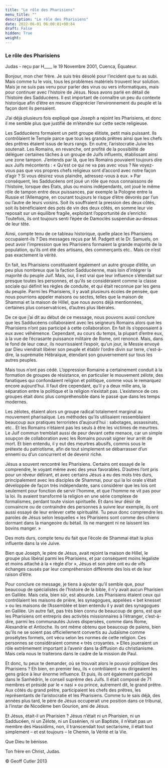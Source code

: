 ```yaml
---
title: "Le rôle des Pharisiens"
menu_title: ""
description: "Le rôle des Pharisiens"
date: 2022-06-01 06:00:01+00:84
draft: False
hidden: True
weight:
---
```

### Le rôle des Pharisiens

Judas - reçu par H____ le 19 Novembre 2001, Cuenca, Équateur.

Bonjour, mon cher frère. Je suis très désolé pour l’incident que tu as subi. Mais comme tu le vois, tous les problèmes matériels trouvent leur solution. Mais je ne suis pas venu pour parler des virus ou vers informatiques, mais pour continuer avec l’histoire de Jésus. Nous avons parlé en détail de l’histoire des Sadducéens. Il est important de connaître un peu du contexte historique afin d’être en mesure d’apprécier l’environnement du peuple et la façon dont ils pensaient.

J’ai déjà plusieurs fois expliqué que Joseph a rejoint les Pharisiens, et donc il me semble plus que justifié de m’étendre sur cette secte religieuse.

Les Sadducéens formaient un petit groupe élitiste, petit mais puissant. Ils contrôlaient le Temple parce que tous les grands prêtres ainsi que les chefs des prêtres étaient issus de leurs rangs. En outre, l’aristocratie Juive les soutenait. Les Romains, en revanche, ont profité de la possibilité de déléguer certaines tâches à un groupe de Juifs influents, établissant ainsi une zone tampon. J’entends par là, que les Romains pouvaient toujours dire aux Juifs mécontents : « Qu’est ce qui ne va pas avec vous ? Ne voyez-vous pas que vos propres chefs religieux sont d’accord avec notre façon d’agir ? Si vous désirez vous plaindre, adressez-vous à eux. » Par conséquent, les Sadducéens ont joué un rôle que nous connaissons de l’histoire, lorsque des États, plus ou moins indépendants, ont joué le même rôle de tampon entre deux puissances, par exemple la Pologne entre la Russie et l’Allemagne, en courant toujours le risque d’être dévorés par l’un ou l’autre de leurs voisins.  Soit ils souffraient la pression des deux côtés, soit ils bénéficiaient des pots de vin des deux côtés, en somme  leur vie reposait  sur un équilibre fragile, exploitant l’opportunité de s’enrichir. Toutefois, ils ont toujours senti l’épée de Damoclès suspendue au-dessus de leur tête.

Ainsi, compte tenu de ce tableau historique, quelle place les Pharisiens occupaient-ils ? Des messages reçus par M. Padgett et le Dr. Samuels, on peut avoir l’impression que les Pharisiens formaient la grande majorité de la population, qu’ils ont été des artisans, des commerçants etc.. Mais ce n’est pas exactement la vérité.

En fait, les Pharisiens constituaient également un autre groupe d’élite, un peu plus nombreux que la faction Sadducéenne, mais loin d’intégrer la majorité du peuple Juif. Mais, oui, il est vrai que leur influence s’étendait sur presque toutes les personnes, et qu’ils se considéraient comme la classe sociale qui définit les règles de conduite, et qui était reconnue par les gens du peuple. Parmi les Pharisiens, il y avait plusieurs écoles de pensée, que nous pourrions appeler maisons ou sectes, telles que la maison de Shammai et la maison de Hillel, que nous avons déjà mentionnées, certaines plus conservatrices, d’autres plus libérales.

De ce que j’ai dit au début de ce message, nous pouvons aussi conclure que les Sadducéens  collaboraient avec les seigneurs Romains alors que les Pharisiens n’ont pas participé à cette collaboration. En fait ils s’opposaient à eux avec véhémence. Cependant, au cours du temps, la plupart d’entre eux, à la vue de l’écrasante puissance militaire de Rome, ont renoncé. Mais, dans le fond de leur cœur, ils nourrissaient l’espoir, qu’un jour, le Messie envoyé par Dieu viendrait libérer son peuple et établir l’ordre divin sur terre, c’est-à-dire, la suprématie Hébraïque, étendant son gouvernement sur tous les autres peuples.

Mais tous n’ont pas cédé. L’oppression Romaine a certainement conduit à la formation de groupes de résistance, en particulier le mouvement zélote, des fanatiques qui confondaient religion et politique, comme vous le remarquez encore aujourd’hui. Il faut dire cependant, qu’il y a deux mille ans, la séparation entre la politique et la religion n’existait pas. L’existence de ces groupes était donc plus compréhensible dans le passé que dans les temps modernes.

Les zélotes, étaient alors  un groupe radical totalement marginal au mouvement pharisaïque. Les méthodes qu’ils utilisaient ressemblaient beaucoup aux pratiques terroristes d’aujourd’hui : sabotages, assassinats, etc.. Et les Romains n’étaient pas les seuls à être les victimes de meurtres. Le Juif commun tremblait aussi de peur devant cette menace, car un simple soupçon de collaboration avec les Romains pouvait signer leur arrêt de mort. Et bien entendu, il y eut des meurtres abusifs, commis sous le prétexte du patriotisme, afin de tout simplement se débarrasser d’un ennemi ou d’un concurrent et de devenir riche.

Jésus a souvent rencontré les Pharisiens. Certains ont essayé de le comprendre, le voyant même avec des yeux favorables. D’autres l’ont pris pour un rêveur délirant, et avec certains Jésus a eu des mots très durs, principalement avec les disciples de Shammai, pour qui la loi orale s’était développée de façon très indépendante, sans considérer que les lois ont seulement pour fonction de servir l’homme, et que l’homme ne vit pas pour la loi. Ils avaient transformé la religion en une série complexe de formalismes, perdant toute vision spirituelle. Et dans leur désir de convaincre ou de contraindre des personnes à suivre leur exemple, ils ont aussi essayé de leur enlever cette spiritualité. Tu peux donc comprendre les paroles de Jésus selon lesquelles « les Pharisiens sont comme des chiens dormant dans la mangeoire du bétail. Ils ne mangent ni ne laissent les bovins manger. »

Des mots durs, compte tenu du fait que l’école de Shammai était la plus influente dans la vie Juive.

Bien que Joseph, le père de Jésus, avait rejoint la maison de Hillel, le groupe plus libéral parmi les Pharisiens, et par conséquent moins légaliste et moins attaché à  la « règle d’or », Jésus et son père ont eu de vifs échanges causés par leur compréhension différente des lois et de leur raison d’être.

Pour conclure ce message, je tiens à ajouter qu’il semble que, pour beaucoup de spécialistes de l’histoire de la bible, il n’y avait aucun Pharisien en Galilée. Mais cela, bien sûr, est absurde. Les Pharisiens étaient ceux qui contrôlaient les maisons de prière, les synagogues, appelées « bet knesset » ou les maisons de l’Assemblée et bien entendu il y avait des synagogues en Galilée. Un autre fait, pas très bien connu de beaucoup de gens, est que les Pharisiens ont entrepris des activités missionnaires à l’étranger, c’est-à-dire, parmi les communautés Juives dispersées, comme dans Rome, Alexandrie et Antioche. Ils ont même obtenu que beaucoup de païens, bien qu’ils ne se soient pas officiellement convertis au Judaïsme comme prosélytes formels, ont vécu selon les normes de cette religion. Ces personnes se considéraient comme « très croyantes. » Elles joueraient un rôle extrêmement important à l’avenir dans la diffusion du christianisme. Mais cela nous le traiterons dans le cadre de la mission de Paul.

Et donc, tu peux te demander, où se trouvait alors le pouvoir politique des Pharisiens ? Eh bien, en premier lieu, ils « contrôlaient » ou dirigeaient les gens grâce à leur  énorme influence. Et puis, ils ont également participé dans le Sanhédrin, le conseil suprême des Juifs. Il était composé de 71 membres et présidé par le « nasi » ou prince, autrement dit, le grand prêtre. Aux côtés du grand prêtre, participaient les chefs des prêtres, les représentants de l’aristocratie et les Pharisiens. Comme tu le sais déjà, des années plus tard, le père de Jésus occuperait une position dans ce tribunal, à l’instar de Nicodème ben Gourion, ami de Jésus.

Et Jésus, était-il un Pharisien ? Jésus n’était ni un Pharisien, ni un Sadducéen, ni un Zélote, ni un Essénien, ni un Baptiste, il n’était pas un membre des Hassidims, non, il transcendait tout sectarisme, il était tout simplement – et est toujours – le Chemin, la Vérité et la Vie.

Que Dieu te bénisse.

Ton frère en Christ, Judas.

© Geoff Cutler 2013
